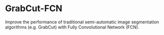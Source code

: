 # GrabCut-FCN
Improve the performance of traditional semi-automatic image segmentation algorithms (e.g. GrabCut) with Fully Convolutional Network (FCN).
